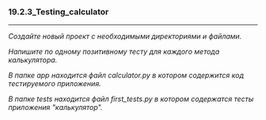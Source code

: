 ### 19.2.3_Testing_calculator
_____
*Создайте новый проект с необходимыми директориями и файлами.*  
  
*Напишите по одному позитивному тесту для каждого метода калькулятора.*  
  
*В папке app находится файл calculator.py в котором содержится код тестируемого приложения.*  
  
*В папке tests находится файл first_tests.py в котором содержатся тесты приложения "калькулятор".*

